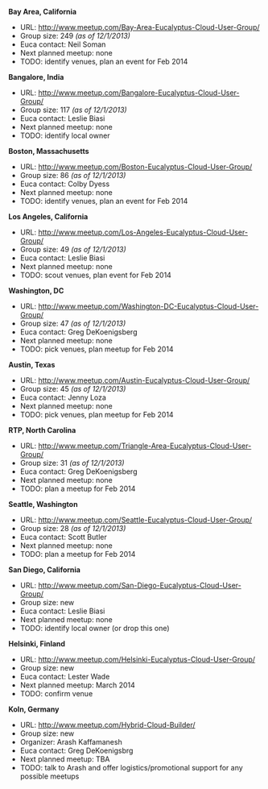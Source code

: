 **Bay Area, California**

* URL: http://www.meetup.com/Bay-Area-Eucalyptus-Cloud-User-Group/
* Group size: 249 _(as of 12/1/2013)_
* Euca contact: Neil Soman
* Next planned meetup: none
* TODO: identify venues, plan an event for Feb 2014

**Bangalore, India**

* URL: http://www.meetup.com/Bangalore-Eucalyptus-Cloud-User-Group/
* Group size: 117 _(as of 12/1/2013)_
* Euca contact: Leslie Biasi
* Next planned meetup: none
* TODO: identify local owner

**Boston, Massachusetts**

* URL: http://www.meetup.com/Boston-Eucalyptus-Cloud-User-Group/
* Group size: 86 _(as of 12/1/2013)_
* Euca contact: Colby Dyess
* Next planned meetup: none
* TODO: identify venues, plan an event for Feb 2014

**Los Angeles, California**

* URL: http://www.meetup.com/Los-Angeles-Eucalyptus-Cloud-User-Group/
* Group size: 49 _(as of 12/1/2013)_
* Euca contact: Leslie Biasi
* Next planned meetup: none
* TODO: scout venues, plan event for Feb 2014

**Washington, DC**

* URL: http://www.meetup.com/Washington-DC-Eucalyptus-Cloud-User-Group/
* Group size: 47 _(as of 12/1/2013)_
* Euca contact: Greg DeKoenigsberg
* Next planned meetup: none
* TODO: pick venues, plan meetup for Feb 2014

**Austin, Texas**

* URL: http://www.meetup.com/Austin-Eucalyptus-Cloud-User-Group/
* Group size: 45 _(as of 12/1/2013)_
* Euca contact: Jenny Loza
* Next planned meetup: none
* TODO: pick venues, plan meetup for Feb 2014 

**RTP, North Carolina**

* URL: http://www.meetup.com/Triangle-Area-Eucalyptus-Cloud-User-Group/
* Group size: 31 _(as of 12/1/2013)_
* Euca contact: Greg DeKoenigsberg
* Next planned meetup: none
* TODO: plan a meetup for Feb 2014

**Seattle, Washington**

* URL: http://www.meetup.com/Seattle-Eucalyptus-Cloud-User-Group/
* Group size: 28 _(as of 12/1/2013)_
* Euca contact: Scott Butler
* Next planned meetup: none
* TODO: plan a meetup for Feb 2014

**San Diego, California**

* URL: http://www.meetup.com/San-Diego-Eucalyptus-Cloud-User-Group/
* Group size: new
* Euca contact: Leslie Biasi
* Next planned meetup: none
* TODO: identify local owner (or drop this one)

**Helsinki, Finland**

* URL: http://www.meetup.com/Helsinki-Eucalyptus-Cloud-User-Group/
* Group size: new
* Euca contact: Lester Wade
* Next planned meetup: March 2014
* TODO: confirm venue

**Koln, Germany**

* URL: http://www.meetup.com/Hybrid-Cloud-Builder/
* Group size: new
* Organizer: Arash Kaffamanesh
* Euca contact: Greg DeKoenigsbrg
* Next planned meetup: TBA
* TODO: talk to Arash and offer logistics/promotional support for any possible meetups